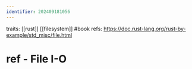 ```yaml
---
identifier: 202409181056
---
```

traits: [[rust]] [[filesystem]] #book
refs: https://doc.rust-lang.org/rust-by-example/std_misc/file.html
# ref - File I-O